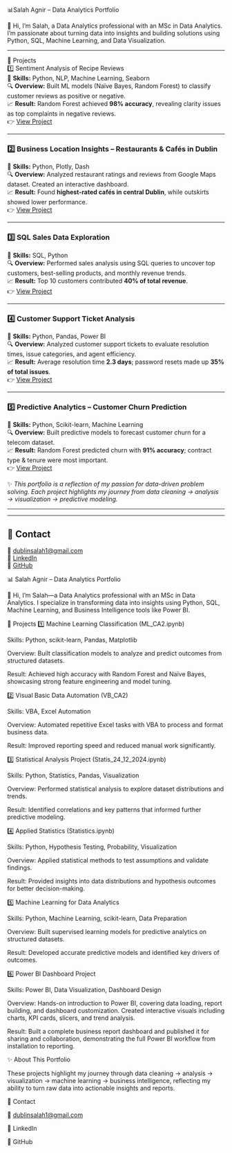  📊Salah Agnir – Data Analytics Portfolio  
 

👋 Hi, I’m Salah, a Data Analytics professional with an MSc in Data Analytics.  
I’m passionate about turning data into insights and building solutions using Python, SQL, Machine Learning, and Data Visualization.  

---

🔹 Projects  
1️⃣ Sentiment Analysis of Recipe Reviews  
📌 **Skills:** Python, NLP, Machine Learning, Seaborn  
🔍 **Overview:** Built ML models (Naïve Bayes, Random Forest) to classify customer reviews as positive or negative.  
📈 **Result:** Random Forest achieved **98% accuracy**, revealing clarity issues as top complaints in negative reviews.  
👉 [View Project](link-to-your-project-folder)  

---

### 2️⃣ Business Location Insights – Restaurants & Cafés in Dublin  
📌 **Skills:** Python, Plotly, Dash  
🔍 **Overview:** Analyzed restaurant ratings and reviews from Google Maps dataset. Created an interactive dashboard.  
📈 **Result:** Found **highest-rated cafés in central Dublin**, while outskirts showed lower performance.  
👉 [View Project](link-to-your-project-folder)  

---

### 3️⃣ SQL Sales Data Exploration  
📌 **Skills:** SQL, Python  
🔍 **Overview:** Performed sales analysis using SQL queries to uncover top customers, best-selling products, and monthly revenue trends.  
📈 **Result:** Top 10 customers contributed **40% of total revenue**.  
👉 [View Project](link-to-your-project-folder)  

---

### 4️⃣ Customer Support Ticket Analysis  
📌 **Skills:** Python, Pandas, Power BI  
🔍 **Overview:** Analyzed customer support tickets to evaluate resolution times, issue categories, and agent efficiency.  
📈 **Result:** Average resolution time **2.3 days**; password resets made up **35% of total issues**.  
👉 [View Project](link-to-your-project-folder)  

---

### 5️⃣ Predictive Analytics – Customer Churn Prediction  
📌 **Skills:** Python, Scikit-learn, Machine Learning  
🔍 **Overview:** Built predictive models to forecast customer churn for a telecom dataset.  
📈 **Result:** Random Forest predicted churn with **91% accuracy**; contract type & tenure were most important.  
👉 [View Project](link-to-your-project-folder)  



✨ *This portfolio is a reflection of my passion for data-driven problem solving. Each project highlights my journey from data cleaning → analysis → visualization → predictive modeling.*

---



---

## 🔹 Contact  
📧 dublinsalah1@gmail.com  
🔗 [LinkedIn](https://linkedin.com/in/salah-agnir)  
🔗 [GitHub](https://github.com/salahagnir)  






📊 Salah Agnir – Data Analytics Portfolio

👋 Hi, I’m Salah—a Data Analytics professional with an MSc in Data Analytics.
I specialize in transforming data into insights using Python, SQL, Machine Learning, and Business Intelligence tools like Power BI.

🔹 Projects
1️⃣ Machine Learning Classification (ML_CA2.ipynb)

Skills: Python, scikit-learn, Pandas, Matplotlib

Overview: Built classification models to analyze and predict outcomes from structured datasets.

Result: Achieved high accuracy with Random Forest and Naïve Bayes, showcasing strong feature engineering and model tuning.

2️⃣ Visual Basic Data Automation (VB_CA2)

Skills: VBA, Excel Automation

Overview: Automated repetitive Excel tasks with VBA to process and format business data.

Result: Improved reporting speed and reduced manual work significantly.

3️⃣ Statistical Analysis Project (Statis_24_12_2024.ipynb)

Skills: Python, Statistics, Pandas, Visualization

Overview: Performed statistical analysis to explore dataset distributions and trends.

Result: Identified correlations and key patterns that informed further predictive modeling.

4️⃣ Applied Statistics (Statistics.ipynb)

Skills: Python, Hypothesis Testing, Probability, Visualization

Overview: Applied statistical methods to test assumptions and validate findings.

Result: Provided insights into data distributions and hypothesis outcomes for better decision-making.

5️⃣ Machine Learning for Data Analytics

Skills: Python, Machine Learning, scikit-learn, Data Preparation

Overview: Built supervised learning models for predictive analytics on structured datasets.

Result: Developed accurate predictive models and identified key drivers of outcomes.

6️⃣ Power BI Dashboard Project

Skills: Power BI, Data Visualization, Dashboard Design

Overview: Hands-on introduction to Power BI, covering data loading, report building, and dashboard customization. Created interactive visuals including charts, KPI cards, slicers, and trend analysis.

Result: Built a complete business report dashboard and published it for sharing and collaboration, demonstrating the full Power BI workflow from installation to reporting.

✨ About This Portfolio

These projects highlight my journey through data cleaning → analysis → visualization → machine learning → business intelligence, reflecting my ability to turn raw data into actionable insights and reports.

🔹 Contact

📧 dublinsalah1@gmail.com

🔗 LinkedIn

🔗 GitHub


